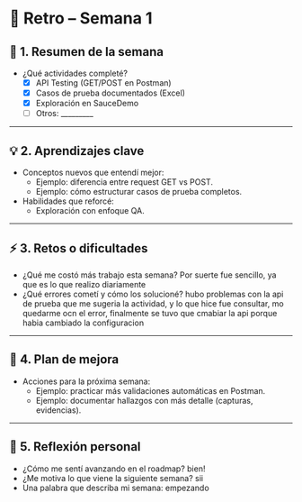 # 📄 Retro – Semana 1

## 📝 1. Resumen de la semana
- ¿Qué actividades completé?  
  - [x] API Testing (GET/POST en Postman)  
  - [x] Casos de prueba documentados (Excel)  
  - [x] Exploración en SauceDemo  
  - [ ] Otros: _________  

---

## 💡 2. Aprendizajes clave
- Conceptos nuevos que entendí mejor:  
  - Ejemplo: diferencia entre request GET vs POST.  
  - Ejemplo: cómo estructurar casos de prueba completos.  
- Habilidades que reforcé:  
  - Exploración con enfoque QA.  

---

## ⚡ 3. Retos o dificultades
- ¿Qué me costó más trabajo esta semana?  Por suerte fue sencillo, ya que es lo que realizo diariamente
- ¿Qué errores cometí y cómo los solucioné?  hubo problemas con la api de prueba que me sugeria la actividad, y lo que hice fue consultar, mo quedarme ocn el error, finalmente se tuvo que cmabiar la api porque habia cambiado la configuracion

---

## 🚀 4. Plan de mejora
- Acciones para la próxima semana:  
  - Ejemplo: practicar más validaciones automáticas en Postman.  
  - Ejemplo: documentar hallazgos con más detalle (capturas, evidencias).  

---

## 🌟 5. Reflexión personal
- ¿Cómo me sentí avanzando en el roadmap?  bien!
- ¿Me motiva lo que viene la siguiente semana?  sii
- Una palabra que describa mi semana: empezando  
